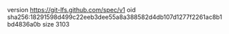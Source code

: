 version https://git-lfs.github.com/spec/v1
oid sha256:18291598d499c22eeb3dee55a8a388582d4db107d1277f2261ac8b1bd4836a0b
size 3103
